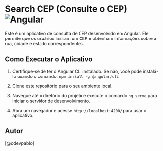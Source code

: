 
# Search CEP (Consulte o CEP) ![Angular](https://img.shields.io/badge/Angular-000?style=for-the-badge&logo=angular&logoColor=C3002F)

 Este é um aplicativo de consulta de CEP desenvolvido em Angular. Ele permite que os usuários insiram um CEP e obtenham informações sobre a rua, cidade e estado correspondentes.

## Como Executar o Aplicativo

1. Certifique-se de ter o Angular CLI instalado. Se não, você pode instalá-lo usando o comando: `npm install -g @angular/cli`

2. Clone este repositório para o seu ambiente local.

3. Navegue até o diretório do projeto e execute o comando `ng serve` para iniciar o servidor de desenvolvimento.

4. Abra um navegador e acesse `http://localhost:4200/` para usar o aplicativo.

## Autor

[@odevpablo]
